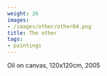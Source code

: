 ```yaml
---
weight: 26
images:
- /images/other/other04.png
title: The other
tags:
- paintings
---
```

Oil on canvas, 120x120cm, 2005
